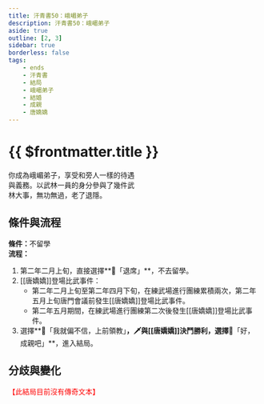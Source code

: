 ```yaml
---
title: 汗青書50：峨嵋弟子
description: 汗青書50：峨嵋弟子
aside: true
outline: [2, 3]
sidebar: true
borderless: false
tags:
    - ends
    - 汗青書
    - 結局
    - 峨嵋弟子
    - 結婚
    - 成親
    - 唐嬌嬌
---
```


# {{ $frontmatter.title }}

<EndBackground no=50 title="峨嵋弟子">
你成為峨嵋弟子，享受和旁人一樣的待遇<br>
與義務。以武林一員的身分參與了幾件武<br>
林大事，無功無過，老了退隱。<br>
</EndBackground>

## 條件與流程

<strong>條件：</strong>不留學<br>
**流程：**<br>
1. 第二年二月上旬，直接選擇**📜「退席」**，不去留學。
2. [[唐嬌嬌]]登場比武事件：
   + 第二年二月上旬至第二年四月下旬，在練武場進行團練累積兩次，第二年五月上旬唐門會議前發生[[唐嬌嬌]]登場比武事件。
   + 第二年五月期間，在練武場進行團練第二次後發生[[唐嬌嬌]]登場比武事件。
3. 選擇**📖「我就偏不信，上前領教」**，🗡️與[[唐嬌嬌]]決鬥勝利，選擇**📖「好，成親吧」**，進入結局。

## 分歧與變化
<span style="color: red;">【此結局目前沒有傳奇文本】</span>
